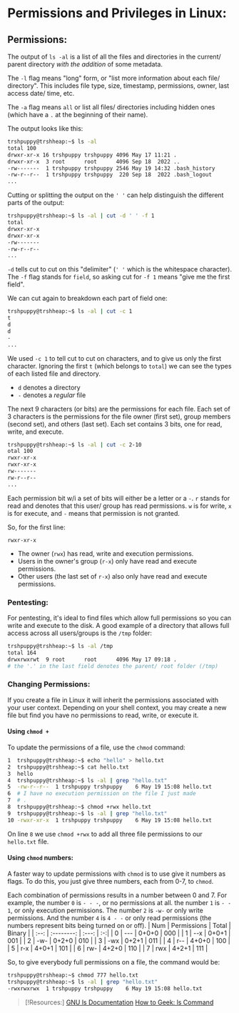 
# Permissions and Privileges in Linux:

## Permissions:
The output of `ls -al` is a list of all the files and directories in the current/ parent directory *with the addition* of some metadata.

The `-l` flag means "long" form, or "list more information about each file/ directory". This includes file type, size, timestamp, permissions, owner, last access date/ time, etc.

The `-a` flag means `all` or list all files/ directories including hidden ones (which have a `.` at the beginning of their name).

The output looks like this:
```bash
trshpuppy@trshheap:~$ ls -al
total 100
drwxr-xr-x 16 trshpuppy trshpuppy 4096 May 17 11:21 .
drwxr-xr-x  3 root      root      4096 Sep 18  2022 ..
-rw-------  1 trshpuppy trshpuppy 2546 May 19 14:32 .bash_history
-rw-r--r--  1 trshpuppy trshpuppy  220 Sep 18  2022 .bash_logout
...
```

Cutting or splitting the output on the `' '` can help distinguish the different parts of the output:
```bash
trshpuppy@trshheap:~$ ls -al | cut -d ' ' -f 1
total
drwxr-xr-x
drwxr-xr-x
-rw-------
-rw-r--r--
...
```
`-d` tells cut to cut on this "delimiter" (`' '` which is the whitespace character). The `-f` flag stands for `field`, so asking cut for `-f 1` means "give me the first field".

We can cut again to breakdown each part of field one:
```bash
trshpuppy@trshheap:~$ ls -al | cut -c 1
t
d
d
-
...
```
We used `-c 1` to tell cut to cut on characters, and to give us only the first character. Ignoring the first `t` (which belongs to `total`) we can see the types of each listed file and directory. 

- `d` denotes a directory
- `-` denotes a *regular* file

The next 9 characters (or bits) are the permissions for each file. Each set of 3 characters is the permissions for the file owner (first set), group members (second set), and others (last set). Each set contains 3 bits, one for read, write, and execute.
```bash
trshpuppy@trshheap:~$ ls -al | cut -c 2-10
otal 100
rwxr-xr-x
rwxr-xr-x
rw-------
rw-r--r--
...
```
Each permission bit w/i a set of bits will either be a letter or a `-`. `r` stands for read and denotes that this user/ group has read permissions. `w` is for write, `x` is for execute, and `-` means that permission is not granted.

So, for the first line:
```
rwxr-xr-x
```
- The owner (`rwx`) has read, write and execution permissions.
- Users in the owner's group (`r-x`) only have read and execute permissions.
- Other users (the last set of `r-x`) also only have read and execute permissions.

### Pentesting:
For pentesting, it's ideal to find files which allow full permissions so you can write and execute to the disk. A good example of a directory that allows full access across all users/groups is the `/tmp` folder:
```bash
trshpuppy@trshheap:~$ ls -al /tmp
total 164
drwxrwxrwt  9 root      root      4096 May 17 09:18 .
# the '.' in the last field denotes the parent/ root folder (/tmp)
```

### Changing Permissions:
If you create a file in Linux it will inherit the permissions associated with your user context. Depending on your shell context, you may create a new file but find you have no permissions to read, write, or execute it.

#### Using `chmod +`
To update the permissions of a file, use the `chmod` command:
```bash
1  trshpuppy@trshheap:~$ echo "hello" > hello.txt
2  trshpuppy@trshheap:~$ cat hello.txt
3  hello
4  trshpuppy@trshheap:~$ ls -al | grep "hello.txt"
5  -rw-r--r--  1 trshpuppy trshpuppy    6 May 19 15:08 hello.txt
6  # I have no execution permission on the file I just made
7  # . 
8  trshpuppy@trshheap:~$ chmod +rwx hello.txt
9  trshpuppy@trshheap:~$ ls -al | grep "hello.txt"
10 -rwxr-xr-x  1 trshpuppy trshpuppy    6 May 19 15:08 hello.txt
```
On line `8` we use `chmod +rwx` to add all three file permissions to our `hello.txt` file.

#### Using `chmod` numbers:
A faster way to update permissions with `chmod` is to use give it numbers as flags. To do this, you just give three numbers, each from 0-7, to `chmod`.

Each combination of permissions results in a number between 0 and 7. For example, the number `0` is `- - -`, or no permissions at all. the number `1` is `- - 1`, or only execution permissions.  The number `2` is `-w-` or only write permissions. And the number `4` is `4 - -` or only read permissions (the numbers represent bits being turned on or off).
| Num | Permissions | Total | Binary |
| :--: | :--------: | :---: | :-:|
| 0 | --- | 0+0+0 | 000 |
| 1 | --x | 0+0+1 | 001 |
| 2 | -w- | 0+2+0 | 010 |
| 3 | -wx | 0+2+1 | 011 |
| 4 | r-- | 4+0+0 | 100 |
| 5 | r-x | 4+0+1 | 101 |
| 6 | rw- | 4+2+0 | 110 |
| 7 | rwx | 4+2+1 | 111 |

So, to give everybody full permissions on a file, the command would be:
```bash
trshpuppy@trshheap:~$ chmod 777 hello.txt
trshpuppy@trshheap:~$ ls -al | grep "hello.txt"
-rwxrwxrwx  1 trshpuppy trshpuppy    6 May 19 15:08 hello.txt
```

> [!Resources:]
> [GNU ls Documentation](https://www.gnu.org/software/coreutils/manual/html_node/What-information-is-listed.html)
> [How to Geek: ls Command](https://www.howtogeek.com/448446/how-to-use-the-ls-command-on-linux/)
> 
> 